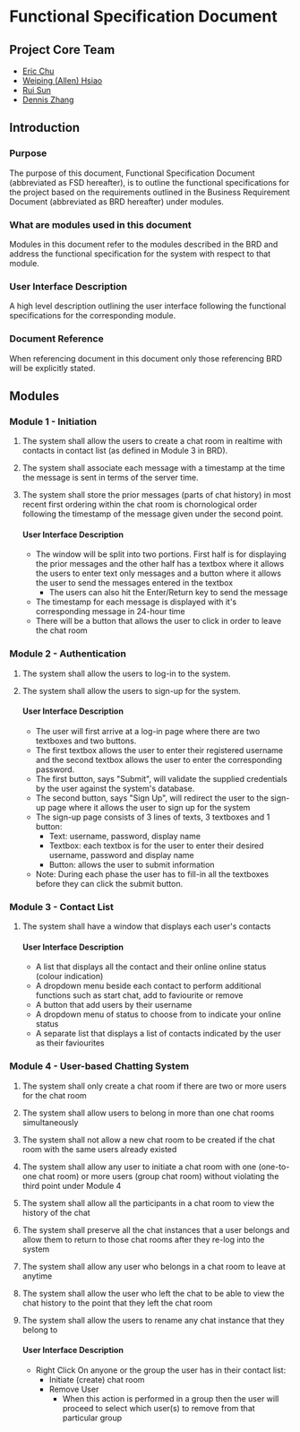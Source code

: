 # Functional Specification Document

## Project Core Team
* [Eric Chu](https://github.com/ericchu94)
* [Weiping (Allen) Hsiao](https://github.com/allenh)
* [Rui Sun](https://github.com/r29sun)
* [Dennis Zhang](https://github.com/FlipEnergy)

## Introduction

### Purpose
The purpose of this document, Functional Specification Document (abbreviated as FSD hereafter), is to outline the functional specifications for the project based on the requirements outlined in the Business Requirement Document (abbreviated as BRD hereafter) under modules.

### What are modules used in this document
Modules in this document refer to the modules described in the BRD and address the functional specification for the system with respect to that module.

### User Interface Description
A high level description outlining the user interface following the functional specifications for the corresponding module.

### Document Reference
When referencing document in this document only those referencing BRD will be explicitly stated.

## Modules
### Module 1 - Initiation
1. The system shall allow the users to create a chat room in realtime with contacts in contact list (as defined in Module 3 in BRD).
2. The system shall associate each message with a timestamp at the time the message is sent in terms of the server time.
3. The system shall store the prior messages (parts of chat history) in most recent first ordering within the chat room is chornological order following the timestamp of the message given under the second point.

	#### User Interface Description
	* The window will be split into two portions. First half is for displaying the prior messages and the other half has a textbox where it allows the users to enter text only messages and a button where it allows the user to send the messages entered in the textbox
		* The users can also hit the Enter/Return key to send the message
	* The timestamp for each message is displayed with it's corresponding message in 24-hour time
	* There will be a button that allows the user to click in order to leave the chat room

### Module 2 - Authentication
1. The system shall allow the users to log-in to the system.
2. The system shall allow the users to sign-up for the system.

	#### User Interface Description
	* The user will first arrive at a log-in page where there are two textboxes and two buttons.
	* The first textbox allows the user to enter their registered username and the second textbox allows the user to enter the corresponding password.
	* The first button, says "Submit", will validate the supplied credentials by the user against the system's database.
	* The second button, says "Sign Up", will redirect the user to the sign-up page where it allows the user to sign up for the system
	* The sign-up page consists of 3 lines of texts, 3 textboxes and 1 button:
		*  Text: username, password, display name
		*  Textbox: each textbox is for the user to enter their desired username, password and display name
		*  Button: allows the user to submit information
	*  Note: During each phase the user has to fill-in all the textboxes before they can click the submit button.

### Module 3 - Contact List
1. The system shall have a window that displays each user's contacts

	#### User Interface Description
	* A list that displays all the contact and their online online status (colour indication)
	* A dropdown menu beside each contact to perform additional functions such as start chat, add to faviourite or remove
	* A button that add users by their username
	* A dropdown menu of status to choose from to indicate your online status
	* A separate list that displays a list of contacts indicated by the user as their faviourites

### Module 4 - User-based Chatting System
1. The system shall only create a chat room if there are two or more users for the chat room
2. The system shall allow users to belong in more than one chat rooms simultaneously
3. The system shall not allow a new chat room to be created if the chat room with the same users already existed
4. The system shall allow any user to initiate a chat room with one (one-to-one chat room) or more users (group chat room) without violating the third point under Module 4
5. The system shall allow all the participants in a chat room to view the history of the chat
6. The system shall preserve all the chat instances that a user belongs and allow them to return to those chat rooms after they re-log into the system
7. The system shall allow any user who belongs in a chat room to leave at anytime
8. The system shall allow the user who left the chat to be able to view the chat history to the point that they left the chat room
9. The system shall allow the users to rename any chat instance that they belong to

	#### User Interface Description
	* Right Click On anyone or the group the user has in their contact list:
		* Initiate (create) chat room
		* Remove User
			* When this action is performed in a group then the user will proceed to select which user(s) to remove from that particular group